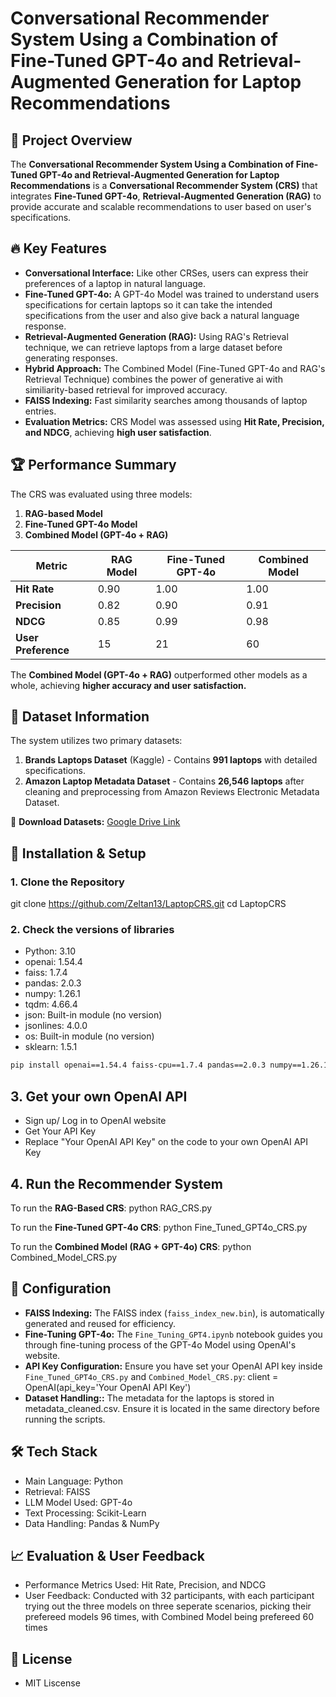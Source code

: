 # Conversational Recommender System Using a Combination of Fine-Tuned GPT-4o and Retrieval-Augmented Generation for Laptop Recommendations

## 📌 Project Overview
The **Conversational Recommender System Using a Combination of Fine-Tuned GPT-4o and Retrieval-Augmented Generation for Laptop Recommendations** is a **Conversational Recommender System (CRS)** that integrates **Fine-Tuned GPT-4o**, **Retrieval-Augmented Generation (RAG)** to provide accurate and scalable recommendations to user based on user's specifications.

## 🔥 Key Features
- **Conversational Interface:** Like other CRSes, users can express their preferences of a laptop in natural language.
- **Fine-Tuned GPT-4o:** A GPT-4o Model was trained to understand users specifications for certain laptops so it can take the intended specifications from the user and also give back a natural language response.
- **Retrieval-Augmented Generation (RAG):** Using RAG's Retrieval technique, we can retrieve laptops from a large dataset before generating responses.
- **Hybrid Approach:** The Combined Model (Fine-Tuned GPT-4o and RAG's Retrieval Technique) combines the power of generative ai with similiarity-based retrieval for improved accuracy.
- **FAISS Indexing:** Fast similarity searches among thousands of laptop entries.
- **Evaluation Metrics:** CRS Model was assessed using **Hit Rate, Precision, and NDCG**, achieving **high user satisfaction**.

## 🏆 Performance Summary
The CRS was evaluated using three models:
1. **RAG-based Model**
2. **Fine-Tuned GPT-4o Model**
3. **Combined Model (GPT-4o + RAG)**

| Metric  | RAG Model | Fine-Tuned GPT-4o | Combined Model |
|---------|------------|-------------------|----------------|
| **Hit Rate**  | 0.90  | 1.00  | 1.00  |
| **Precision** | 0.82  | 0.90  | 0.91  |
| **NDCG**      | 0.85  | 0.99  | 0.98  |
| **User Preference** | 15  | 21  | 60 |

The **Combined Model (GPT-4o + RAG)** outperformed other models as a whole, achieving **higher accuracy and user satisfaction.**

## 📂 Dataset Information
The system utilizes two primary datasets:
1. **Brands Laptops Dataset** (Kaggle) - Contains **991 laptops** with detailed specifications.
2. **Amazon Laptop Metadata Dataset** - Contains **26,546 laptops** after cleaning and preprocessing from Amazon Reviews Electronic Metadata Dataset.

🔗 **Download Datasets:** [Google Drive Link](https://drive.google.com/drive/folders/1qdMcCCsoEq3gtTwJ1vFWJTnmpT9dq73c?usp=sharing)

## 🚀 Installation & Setup
### 1️. Clone the Repository
git clone https://github.com/Zeltan13/LaptopCRS.git
cd LaptopCRS

### 2. Check the versions of libraries
- Python: 3.10
- openai: 1.54.4
- faiss: 1.7.4
- pandas: 2.0.3
- numpy: 1.26.1
- tqdm: 4.66.4
- json: Built-in module (no version)
- jsonlines: 4.0.0
- os: Built-in module (no version)
- sklearn: 1.5.1
```bash 
pip install openai==1.54.4 faiss-cpu==1.7.4 pandas==2.0.3 numpy==1.26.1 tqdm==4.66.4 jsonlines==4.0.0 scikit-learn==1.5.1
```
## 3. Get your own OpenAI API
- Sign up/ Log in to OpenAI website
- Get Your API Key
- Replace "Your OpenAI API Key" on the code to your own OpenAI API Key 

## 4. Run the Recommender System
To run the **RAG-Based CRS**:
python RAG_CRS.py

To run the **Fine-Tuned GPT-4o CRS**:
python Fine_Tuned_GPT4o_CRS.py

To run the **Combined Model (RAG + GPT-4o) CRS**:
python Combined_Model_CRS.py

## 🔧 Configuration
- **FAISS Indexing:** The FAISS index (`faiss_index_new.bin`), is automatically generated and reused for efficiency.
- **Fine-Tuning GPT-4o:** The `Fine_Tuning_GPT4.ipynb` notebook guides you through fine-tuning process of the GPT-4o Model using OpenAI's website.
- **API Key Configuration:** Ensure you have set your OpenAI API key inside `Fine_Tuned_GPT4o_CRS.py` and `Combined_Model_CRS.py`: 
    client = OpenAI(api_key='Your OpenAI API Key')
- **Dataset Handling::** The metadata for the laptops is stored in metadata_cleaned.csv. Ensure it is located in the same directory before running the scripts.

## 🛠 Tech Stack
- Main Language: Python
- Retrieval: FAISS
- LLM Model Used: GPT-4o
- Text Processing: Scikit-Learn
- Data Handling: Pandas & NumPy

## 📈 Evaluation & User Feedback
- Performance Metrics Used: Hit Rate, Precision, and NDCG
- User Feedback: Conducted with 32 participants, with each participant trying out the three models on three seperate scenarios, picking their prefereed models 96 times, with Combined Model being prefereed 60 times

## 📜 License
- MIT Liscense
